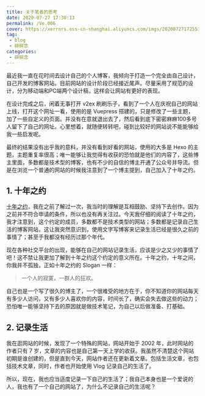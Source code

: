 ```yaml
---
title: 关于笔者的思考
date: 2020-07-27 17:30:13
permalink: /Ve.006
cover: https://xerrors.oss-cn-shanghai.aliyuncs.com/imgs/20200727172553.png
tag: 
 - blog
 - 碎碎念
categories:
 - 碎碎念
---
```



最近我一直在花时间去设计自己的个人博客，我倾向于打造一个完全由自己设计，自己开发的博客网站。目前网站的设计阶段已经接近尾声。尽量采用了规范的设计，分为移动端和PC端两个设计稿，这样会让网站有更好的表现。

在设计完成之后，闲着无事打开 v2ex 刷刷乐子，看到了一个人在庆祝自己的网站上线，打开这个网址一看，使用的是 Vuepress 搭建的，只是修改了一些主题，加了一些自定义的页面。并没有在意就退出去了，然后看到底下密密麻麻100多号人留下了自己的网址。心里想着，就随便转转吧，碰到比较好的网站说不能能够给我一些启发呢。

最终的结果没有出乎我的意料，并没有看到好看的网站，使用的大多是 Hexo 的主题，主题重复率很高；唯一能够让我觉得有收获的恐怕就是他们的内容了，这些博主里面，多数都是技术型的博客，也有不少的自信的博主开通了公众号并导流。但是在浏览一个普通的网站的时候我注意到了一个博主提到，自己加入了十年之约。

## 1. 十年之约

[十年之约](https://foreverblog.cn/)，我在之前了解过一次，我当时的理解是互相鼓励、坚持下去创作。因为之前并不符合申请的条件，所以也没有再关注过。今天我仔细的阅读了十年之约，我才注意到，这个约定的成员，多数都不是技术类型的网站；多数都是记录自己生活的博客网站，这让我突然意识到，使用文字写博客来记录生活已经是很久之前的事情了；甚至于我都没有经历过那个年代。

现在各种社交平台的出现，能够在自己的网站记录生活，应该是少之又少的事情了吧！这不禁让我更加了解到十年之约这个约定的意义所在。十年之约，十年之间，你我并不孤独，正如十年之约的 Slogan 一样：

> 一个人的寂寞，一群人的狂欢。

自己也是一个写了很久的博主了，一个很难受的地方在于，你不知道你的网站每天有多少人访问，又有多少人喜欢你的内容，时间长了，确实会失去做这些的动力；恐怕唯一能够坚持下去的原因就是做技术笔记，为自己以后做准备、打基础。

## 2. 记录生活

我在逛网站的时候，发现了一个特殊的网站，网站开始于 2002 年，此时网站的作者只有 7 岁，文章的内容也是自己第一天上学的收获。我虽然不清楚这个网站初期是谁创建的，但是直到今天，网站作者还在更新着文章。包括生活文章，也包括技术文章，同时，作者也开始使用 Vlog 记录自己的生活了。

所以，现在，我也应当适度记录一下自己的生活了；我自己本身也是一个爱说的人，我也有了一个自己的网站了，为什么不记录自己的生活呢？